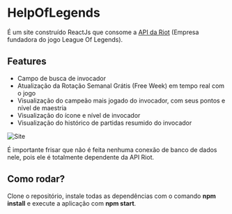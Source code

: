 # HelpOfLegends

É um site construído ReactJs que consome a [API da Riot](https://developer.riotgames.com/) (Empresa fundadora do jogo League Of Legends).

## Features

- Campo de busca de invocador
- Atualização da Rotação Semanal Grátis (Free Week) em tempo real com o jogo
- Visualização do campeão mais jogado do invocador, com seus pontos e nível de maestria
- Visualização do ícone e nível de invocador
- Visualização do histórico de partidas resumido do invocador

![Site](https://user-images.githubusercontent.com/48803949/151798721-27d697e7-1be3-4230-9a31-017b5ab8de75.jpeg)

É importante frisar que não é feita nenhuma conexão de banco de dados nele, pois ele é totalmente dependente da API Riot.

## Como rodar?

Clone o repositório, instale todas as dependências com o comando **npm install** e execute a aplicação com **npm start**.

